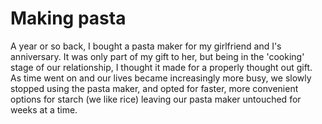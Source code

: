 # Making pasta

A year or so back, I bought a pasta maker for my girlfriend and I's anniversary. It was only part of my gift to her, but being in the 'cooking' stage of our relationship, I thought it made for a properly thought out gift. As time went on and our lives became increasingly more busy, we slowly stopped using the pasta maker, and opted for faster, more convenient options for starch (we like rice) leaving our pasta maker untouched for weeks at a time.